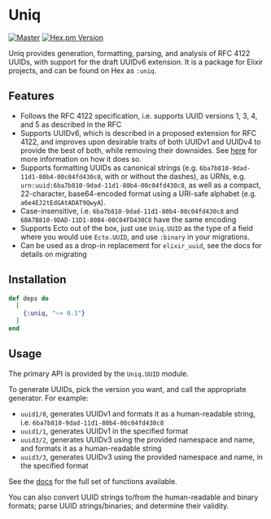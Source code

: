 # Uniq

[![Master](https://github.com/bitwalker/uniq/workflows/elixir/badge.svg?branch=main)](https://github.com/bitwalker/uniq/actions?query=workflow%3A%22elixir%22+branch%3Amain)
[![Hex.pm Version](http://img.shields.io/hexpm/v/uniq.svg?style=flat)](https://hex.pm/packages/uniq)

Uniq provides generation, formatting, parsing, and analysis of RFC 4122 UUIDs, with
support for the draft UUIDv6 extension. It is a package for Elixir projects, and can
be found on Hex as `:uniq`.

## Features

* Follows the RFC 4122 specification, i.e. supports UUID versions 1, 3, 4, and 5 as described in the RFC
* Supports UUIDv6, which is described in a proposed extension for RFC 4122, and improves upon desirable traits 
of both UUIDv1 and UUIDv4 to provide the best of both, while removing their downsides.  See 
[here](https://datatracker.ietf.org/doc/html/draft-peabody-dispatch-new-uuid-format) for more information on how it does so.
* Supports formatting UUIDs as canonical strings (e.g. `6ba7b810-9dad-11d1-80b4-00c04fd430c8`, with or without the dashes),
as URNs, e.g. `urn:uuid:6ba7b810-9dad-11d1-80b4-00c04fd430c8`, as well as a compact, 22-character, base64-encoded format using
a URI-safe alphabet (e.g. `a6e4EJ2tEdGAtADAT9QwyA`). 
* Case-insensitive, i.e. `6ba7b810-9dad-11d1-80b4-00c04fd430c8` and `6BA7B810-9DAD-11D1-80B4-00C04FD430C8` have the same encoding
* Supports Ecto out of the box, just use `Uniq.UUID` as the type of a field where you would use `Ecto.UUID`, and use `:binary` in your migrations.
* Can be used as a drop-in replacement for `elixir_uuid`, see the docs for details on migrating

## Installation

```elixir
def deps do
  [
    {:uniq, "~> 0.1"}
  ]
end
```

## Usage

The primary API is provided by the `Uniq.UUID` module.

To generate UUIDs, pick the version you want, and call the appropriate generator. For example:

* `uuid1/0`, generates UUIDv1 and formats it as a human-readable string, i.e. `6ba7b810-9dad-11d1-80b4-00c04fd430c8`
* `uuid1/1`, generates UUIDv1 in the specified format
* `uuid3/2`, generates UUIDv3 using the provided namespace and name, and formats it as a human-readable string
* `uuid3/3`, generates UUIDv3 using the provided namespace and name, in the specified format

See the [docs](https://hexdocs.pm/uniq) for the full set of functions available.

You can also convert UUID strings to/from the human-readable and binary formats; parse UUID strings/binaries; and determine their validity.
